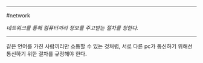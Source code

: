 
---

#network 

*네트워크를 통해 컴퓨터끼리 정보를 주고받는 절차를 칭한다.*

---

같은 언어를 가진 사람끼리만 소통할 수 있는 것처럼, 서로 다른 pc가 통신하기 위해선 통신하기 위한 절차를 규정해야 한다.
